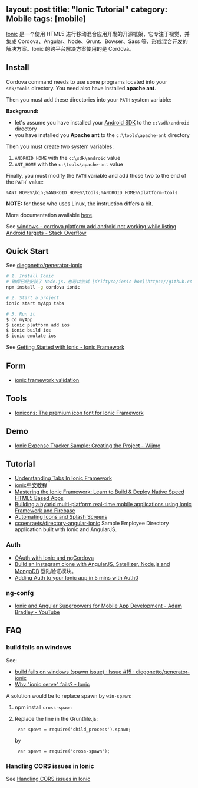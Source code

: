 layout: post
title: "Ionic Tutorial"
category: Mobile
tags: [mobile]
--- 

[Ionic](http://ionicframework.com/) 是一个使用 HTML5 进行移动混合应用开发的开源框架，它专注于视觉，并集成 Cordova、Angular、Node、Grunt、Bowser、Sass 等，形成混合开发的解决方案。Ionic 的跨平台解决方案使用的是 Cordova。

## Install

Cordova command needs to use some programs located into your `sdk/tools` directory. You need also have installed **apache ant**.

Then you must add these directories into your `PATH` system variable:

**Background:**

* let's assume you have installed your [Android SDK](http://cordova.apache.org/docs/en/3.2.0/guide_platforms_android_index.md.html#Android%20Platform%20Guide_requirements_and_support) to the `c:\sdk\android` directory
* you have installed you **Apache ant** to the `c:\tools\apache-ant` directory

Then you must create two system variables:

1.  `ANDROID_HOME` with the `c:\sdk\android` value
2.  `ANT_HOME` with the `c:\tools\apache-ant` value

Finally, you must modify the `PATH` variable and add those two to the end of the `PATH`' value: 

```
%ANT_HOME%\bin;%ANDROID_HOME%\tools;%ANDROID_HOME%\platform-tools
```

**NOTE:** for those who uses Linux, the instruction differs a bit.

More documentation available [here](http://docs.phonegap.com/en/3.2.0/guide_platforms_android_index.md.html#Android%20Platform%20Guide).

See [windows - cordova platform add android not working while listing Android targets - Stack Overflow](http://stackoverflow.com/questions/20323787/cordova-platform-add-android-not-working-while-listing-android-targets)

## Quick Start

See [diegonetto/generator-ionic](https://github.com/diegonetto/generator-ionic)

```sh
# 1. Install Ionic
# 确保已经安装了 Node.js，也可以尝试 [driftyco/ionic-box](https://github.com/driftyco/ionic-box) 来 all-in-one 安装。
npm install -g cordova ionic

# 2. Start a project
ionic start myApp tabs

# 3. Run it
$ cd myApp
$ ionic platform add ios
$ ionic build ios
$ ionic emulate ios
```

See [Getting Started with Ionic - Ionic Framework](http://ionicframework.com/getting-started/)

## Form

- [ionic framework validation](https://gist.github.com/malixsys/8721568)

## Tools

- [Ionicons: The premium icon font for Ionic Framework](http://ionicons.com/)

## Demo

- [Ionic Expense Tracker Sample: Creating the Project - Wijmo](http://wijmo.com/expense-tracker-sample-creating-the-project/) 

## Tutorial

- [Understanding Tabs In Ionic Framework](https://blog.nraboy.com/2014/12/understanding-tabs-ionic-framework)
- [ionic中文教程](http://haomou.net/2014/10/06/2014_ionic_learn/)
- [Mastering the Ionic Framework: Learn to Build & Deploy Native Speed HTML5 Based Apps](https://thinkster.io/ionic-framework-tutorial/)
- [Building a hybrid multi-platform real-time mobile applications using Ionic Framework and Firebase](http://www.toptal.com/front-end/building-multi-platform-real-time-mobile-applications-using-ionic-framework-and-firebase)
- [Automating Icons and Splash Screens](http://ionicframework.com/blog/automating-icons-and-splash-screens)
- [ccoenraets/directory-angular-ionic](https://github.com/ccoenraets/directory-angular-ionic) Sample Employee Directory application built with Ionic and AngularJS.

### Auth

- [OAuth with Ionic and ngCordova](http://ionicframework.com/blog/oauth-ionic-ngcordova/)
- [Build an Instagram clone with AngularJS, Satellizer, Node.js and MongoDB](https://hackhands.com/building-instagram-clone-angularjs-satellizer-nodejs-mongodb) 登陆验证模块。
- [Adding Auth to your Ionic app in 5 mins with Auth0](http://ionicframework.com/blog/authentication-in-ionic)


### ng-confg

- [Ionic and Angular Superpowers for Mobile App Development - Adam Bradley - YouTube](https://www.youtube.com/watch?v=wvr11fvCeu4&feature=youtu.be)

## FAQ

### build fails on windows

See: 

- [build fails on windows (spawn issue) · Issue #15 · diegonetto/generator-ionic](https://github.com/diegonetto/generator-ionic/issues/15#issuecomment-38075095)
- [Why "ionic serve" fails? - Ionic](http://forum.ionicframework.com/t/why-ionic-serve-fails/4466)

A solution would be to replace spawn by `win-spawn`:

1. npm install `cross-spawn`
2. Replace the line in the Gruntfile.js:
    
        var spawn = require('child_process').spawn;

    by

        var spawn = require('cross-spawn');

### Handling CORS issues in Ionic

See [Handling CORS issues in Ionic](http://ionicframework.com/blog/handling-cors-issues-in-ionic/)